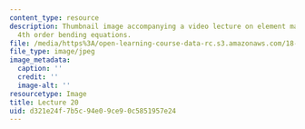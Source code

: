 ```yaml
---
content_type: resource
description: Thumbnail image accompanying a video lecture on element matrices and
  4th order bending equations.
file: /media/https%3A/open-learning-course-data-rc.s3.amazonaws.com/18-085-computational-science-and-engineering-i-fall-2008/d321e24f7b5c94e09ce90c5851957e24_20.jpg
file_type: image/jpeg
image_metadata:
  caption: ''
  credit: ''
  image-alt: ''
resourcetype: Image
title: Lecture 20
uid: d321e24f-7b5c-94e0-9ce9-0c5851957e24
---
```

